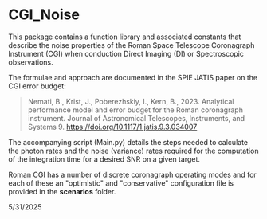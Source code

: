 # CGI_Noise

This package contains a function library and associated constants that describe the noise properties of the Roman Space Telescope Coronagraph Instrument (CGI) when conduction Direct Imaging (DI) or Spectroscopic observations.  

The formulae and approach are documented in the SPIE JATIS paper on the CGI error budget:

> Nemati, B., Krist, J., Poberezhskiy, I., Kern, B., 2023. Analytical performance model and error budget for the Roman coronagraph instrument. Journal of Astronomical Telescopes, Instruments, and Systems 9. https://doi.org/10.1117/1.jatis.9.3.034007

The accompanying script (Main.py) details the steps needed to calculate the photon rates and the noise (variance) rates required for the computation of the integration time for a desired SNR on a given target. 

Roman CGI has a number of discrete coronagraph operating modes and for each of these an "optimistic" and "conservative" configuration file is provided in the **scenarios** folder. 

 

5/31/2025
